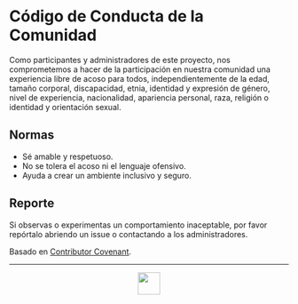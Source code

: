 # Código de Conducta de la Comunidad

Como participantes y administradores de este proyecto, nos comprometemos a hacer de la participación en nuestra comunidad una experiencia libre de acoso para todos, independientemente de la edad, tamaño corporal, discapacidad, etnia, identidad y expresión de género, nivel de experiencia, nacionalidad, apariencia personal, raza, religión o identidad y orientación sexual.

## Normas
- Sé amable y respetuoso.
- No se tolera el acoso ni el lenguaje ofensivo.
- Ayuda a crear un ambiente inclusivo y seguro.

## Reporte
Si observas o experimentas un comportamiento inaceptable, por favor repórtalo abriendo un issue o contactando a los administradores.

Basado en [Contributor Covenant](https://www.contributor-covenant.org/es/version/2/0/code_of_conduct/).

---

<p align="center">
  <img src="https://em-content.zobj.net/source/microsoft-teams/363/heart-hands_1faf6-1f90d.png" width="40"/>
</p>
